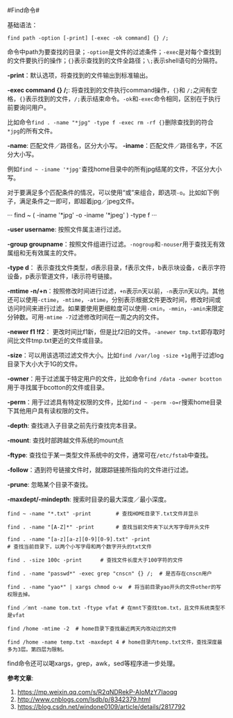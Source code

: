 
#Find命令#

基础语法：

```
find path -option [-print] [-exec -ok command] {} /;
```

命令中path为要查找的目录；`-option`是文件的过滤条件；`-exec`是对每个查找到的文件要执行的操作；`{}`表示查找到的文件全路径；`\;`表示shell语句的分隔符。

**-print**：默认选项，将查找到的文件输出到标准输出。

**-exec command {} /;**: 将查找到的文件执行command操作，`{}`和 `/;`之间有空格，`{}`表示找到的文件，`/;`表示结束命令。`-ok`和`-exec`命令相同，区别在于执行前要询问用户。

比如命令`find . -name "*jpg" -type f -exec rm -rf {}`删除查找到的符合`*jpg`的所有文件。

**-name**: 匹配文件／路径名，区分大小写。
**-iname**：匹配文件／路径名字，不区分大小写。

例如`find ~ -iname '*jpg'`查找home目录中的所有jpg结尾的文件，不区分大小写。

对于要满足多个匹配条件的情况，可以使用“或”来组合，即选项`-o`。比如如下例子，满足条件之一即可，即超着jpg／jpeg文件。

···
find ~ \( -iname '*jpg' -o -iname '*jpeg' \) -type f
···

**-user username**: 按照文件属主进行过滤。

**-group groupname**：按照文件组进行过滤。`-nogroup`和`-nouser`用于查找无有效属组和无有效属主的文件。

**-type d**： 表示查找文件类型，d表示目录，f表示文件，b表示块设备，c表示字符设备，p表示管道文件，l表示符号链接。

**-mtime -n/+n**：按照修改时间进行过滤，`+n`表示n天以前，`-n`表示n天以内。其他还可以使用`-ctime`，`-mtime`，`-atime`，分别表示根据文件更改时间，修改时间或访问时间来进行过滤。如果要使用更细粒度可以使用`-cmin`，`-mmin`，`-amin`来限定分钟数。可用`-mtime -7`过滤修改时间在一周之内的文件。

**-newer f1 !f2**： 更改时间比f1新，但是比f2旧的文件。`-anewer tmp.txt`即存取时间比文件tmp.txt更近的文件或目录。

**-size**：可以用该选项过滤文件大小。比如`find /var/log -size +1g`用于过滤log目录下大小大于1G的文件。

**-owner**：用于过滤属于特定用户的文件，比如命令`find /data -owner bcotton`用于寻找属于bcotton的文件或目录。

**-perm**：用于过滤具有特定权限的文件，比如`find ~ -perm -o=r`搜索home目录下其他用户具有读权限的文件。

**-depth**: 查找进入子目录之前先行查找完本目录。

**-mount**: 查找时部跨越文件系统的mount点

**-ftype**: 查找位于某一类型文件系统中的文件，通常可在`/etc/fstab`中查找。

**-follow**：遇到符号链接文件时，就跟踪链接所指向的文件进行过滤。

**-prune**: 忽略某个目录不查找。

**-maxdept/-mindepth**: 搜索时目录的最大深度／最小深度。

```
find ~ -name "*.txt" -print        # 查找HOME目录下.txt文件并显示

find . -name "[A-Z]*" -print       # 查找当前文件夹下以大写字母开头文件

find . -name "[a-z][a-z][0-9][0-9].txt" -print
# 查找当前目录下，以两个小写字母和两个数字开头的txt文件

find . -size 100c -print      # 查找文件长度大于100字符的文件

find . -name "passwd*" -exec grep "cnscn" {} /;  # 是否存在cnscn用户

find . -name "yao*" | xargs chmod o-w  # 将当前目录yao开头的文件other的写权限去掉。

find ／mnt -name tom.txt -ftype vfat # 在mnt下查找tom.txt，且文件系统类型不是vfat

find /home -mtime -2  # home目录下查找最近两天内改动过的文件

find /home -name temp.txt -maxdept 4 # home目录内temp.txt文件，查找深度最多为3层。第四层为限制。
```

find命令还可以喝xargs，grep，awk，sed等程序进一步处理。

**参考文章**:

1. https://mp.weixin.qq.com/s/R2qNDRekP-AIoMzY7Iaoqg
2. http://www.cnblogs.com/lsdb/p/8342379.html
3. https://blog.csdn.net/windone0109/article/details/2817792